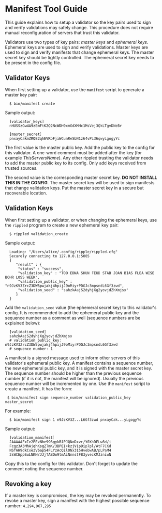 # Manifest Tool Guide

This guide explains how to setup a validator so the key pairs used to sign and
verify validations may safely change. This procedure does not require manual
reconfiguration of servers that trust this validator.

Validators use two types of key pairs: *master keys* and *ephemeral
keys*. Ephemeral keys are used to sign and verify validations. Master keys are
used to sign and verify manifests that change ephemeral keys. The master secret
key should be tightly controlled. The ephemeral secret key needs to be present
in the config file.

## Validator Keys

When first setting up a validator, use the `manifest` script to generate a
master key pair:

```
  $ bin/manifest create
```

Sample output:
```
  [validator_keys]
  nHUSSzGw4A9zEmFtK2Q2NcWDH9xmGdXMHc1MsVej3QkLTgvDNeBr

  [master_secret]
  pnxayCakmZRQE2qhEVRbFjiWCunReSbN1z64vPL36qwyLgogyYc
```

The first value is the master public key. Add the public key to the config
for this validator. A one-word comment must be added after the key (for example
*ThisServersName*). Any other rippled trusting the validator needs to add the
master public key to its config. Only add keys received from trusted sources.

The second value is the corresponding master secret key. **DO NOT INSTALL THIS
IN THE CONFIG**. The master secret key will be used to sign manifests that
change validation keys. Put the master secret key in a secure but recoverable
location.

## Validation Keys

When first setting up a validator, or when changing the ephemeral keys, use the
`rippled` program to create a new ephemeral key pair:

```
  $ rippled validation_create
```

Sample output:

```
  Loading: "/Users/alice/.config/ripple/rippled.cfg"
  Securely connecting to 127.0.0.1:5005
  {
     "result" : {
      "status" : "success",
      "validation_key" : "TOO EDNA SHUN FEUD STAB JOAN BIAS FLEA WISE BOHR LOSS WEEK",
      "validation_public_key" : "n9JzKV3ZrcZ3DW5pwjakj4hpijJ9oMiyrPDGJc3mpsndL6Gf3zwd",
      "validation_seed" : "sahzkAajS2dyhjXg2yovjdZhXmjsx"
     }
  }
```

Add the `validation_seed` value (the ephemeral secret key) to this validator's
config. It is recommended to add the ephemeral public key and the sequence
number as a comment as well (sequence numbers are be explained below):

```
  [validation_seed]
  sahzkAajS2dyhjXg2yovjdZhXmjsx
  # validation_public_key: n9JzKV3ZrcZ3DW5pwjakj4hpijJ9oMiyrPDGJc3mpsndL6Gf3zwd
  # sequence number: 1
```

A manifest is a signed message used to inform other servers of this validator's
ephemeral public key. A manifest contains a sequence number, the new ephemeral
public key, and it is signed with the master secret key. The sequence number
should be higher than the previous sequence number (if it is not, the manifest
will be ignored). Usually the previous sequence number will be incremented by
one. Use the `manifest` script to create a manifest. It has the form:

```
 $ bin/manifest sign sequence_number validation_public_key master_secret
```

For example:

```
  $ bin/manifest sign 1 n9JzKV3Z...L6Gf3zwd pnxayCak...yLgogyYc
```

Sample output:

```
  [validation_manifest]
  JAAAAAFxIe2PEzNhe996gykB1PJQNoDxvr/Y0XhDELw8d/i
  Fcgz3A3MhAjqhKsgZTmK/3BPEI+kzjV1p9ip7pl/AtF7CKd
  NSfAH9dkCxezV6apS4FLYzAcQilONx315HvebwAB/pLPaM4
  2sWCEppSuLNKN/JJjTABOo9tmAiNnnstF83yvecKMJzniwN
```  

Copy this to the config for this validator. Don't forget to update the comment
noting the sequence number.

## Revoking a key

If a master key is compromised, the key may be revoked permanently. To revoke a
master key, sign a manifest with the highest possible sequence number:
`4,294,967,295`
